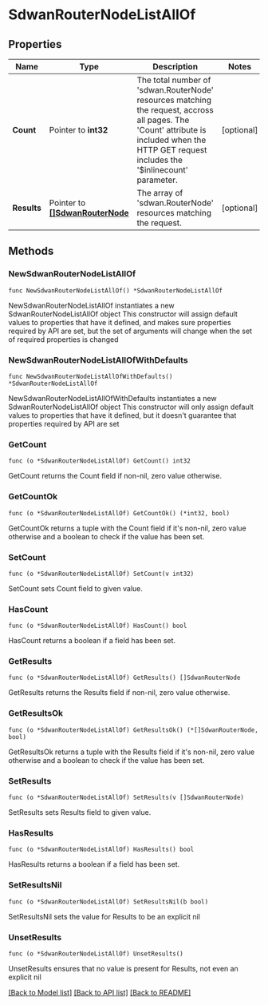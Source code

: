 # SdwanRouterNodeListAllOf

## Properties

Name | Type | Description | Notes
------------ | ------------- | ------------- | -------------
**Count** | Pointer to **int32** | The total number of &#39;sdwan.RouterNode&#39; resources matching the request, accross all pages. The &#39;Count&#39; attribute is included when the HTTP GET request includes the &#39;$inlinecount&#39; parameter. | [optional] 
**Results** | Pointer to [**[]SdwanRouterNode**](sdwan.RouterNode.md) | The array of &#39;sdwan.RouterNode&#39; resources matching the request. | [optional] 

## Methods

### NewSdwanRouterNodeListAllOf

`func NewSdwanRouterNodeListAllOf() *SdwanRouterNodeListAllOf`

NewSdwanRouterNodeListAllOf instantiates a new SdwanRouterNodeListAllOf object
This constructor will assign default values to properties that have it defined,
and makes sure properties required by API are set, but the set of arguments
will change when the set of required properties is changed

### NewSdwanRouterNodeListAllOfWithDefaults

`func NewSdwanRouterNodeListAllOfWithDefaults() *SdwanRouterNodeListAllOf`

NewSdwanRouterNodeListAllOfWithDefaults instantiates a new SdwanRouterNodeListAllOf object
This constructor will only assign default values to properties that have it defined,
but it doesn't guarantee that properties required by API are set

### GetCount

`func (o *SdwanRouterNodeListAllOf) GetCount() int32`

GetCount returns the Count field if non-nil, zero value otherwise.

### GetCountOk

`func (o *SdwanRouterNodeListAllOf) GetCountOk() (*int32, bool)`

GetCountOk returns a tuple with the Count field if it's non-nil, zero value otherwise
and a boolean to check if the value has been set.

### SetCount

`func (o *SdwanRouterNodeListAllOf) SetCount(v int32)`

SetCount sets Count field to given value.

### HasCount

`func (o *SdwanRouterNodeListAllOf) HasCount() bool`

HasCount returns a boolean if a field has been set.

### GetResults

`func (o *SdwanRouterNodeListAllOf) GetResults() []SdwanRouterNode`

GetResults returns the Results field if non-nil, zero value otherwise.

### GetResultsOk

`func (o *SdwanRouterNodeListAllOf) GetResultsOk() (*[]SdwanRouterNode, bool)`

GetResultsOk returns a tuple with the Results field if it's non-nil, zero value otherwise
and a boolean to check if the value has been set.

### SetResults

`func (o *SdwanRouterNodeListAllOf) SetResults(v []SdwanRouterNode)`

SetResults sets Results field to given value.

### HasResults

`func (o *SdwanRouterNodeListAllOf) HasResults() bool`

HasResults returns a boolean if a field has been set.

### SetResultsNil

`func (o *SdwanRouterNodeListAllOf) SetResultsNil(b bool)`

 SetResultsNil sets the value for Results to be an explicit nil

### UnsetResults
`func (o *SdwanRouterNodeListAllOf) UnsetResults()`

UnsetResults ensures that no value is present for Results, not even an explicit nil

[[Back to Model list]](../README.md#documentation-for-models) [[Back to API list]](../README.md#documentation-for-api-endpoints) [[Back to README]](../README.md)


